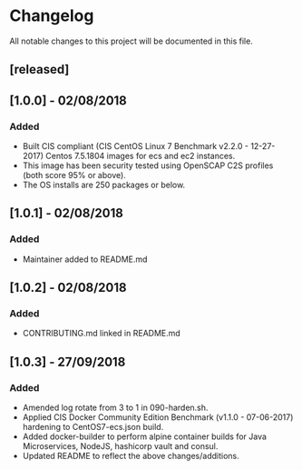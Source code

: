 # Changelog
All notable changes to this project will be documented in this file.

## [released]

## [1.0.0] - 02/08/2018
### Added
- Built CIS compliant (CIS CentOS Linux 7 Benchmark v2.2.0 - 12-27-2017) Centos 7.5.1804 images for ecs and ec2 instances.
- This image has been security tested using OpenSCAP C2S profiles (both score 95% or above).
- The OS installs are 250 packages or below.

## [1.0.1] - 02/08/2018
### Added
- Maintainer added to README.md

## [1.0.2] - 02/08/2018
### Added
-  CONTRIBUTING.md linked in README.md

## [1.0.3] - 27/09/2018
### Added
- Amended log rotate from 3 to 1 in 090-harden.sh.
- Applied CIS Docker Community Edition Benchmark (v1.1.0 - 07-06-2017) hardening to CentOS7-ecs.json build.
- Added docker-builder to perform alpine container builds for Java Microservices, NodeJS, hashicorp vault and consul.
- Updated README to reflect the above changes/additions.
